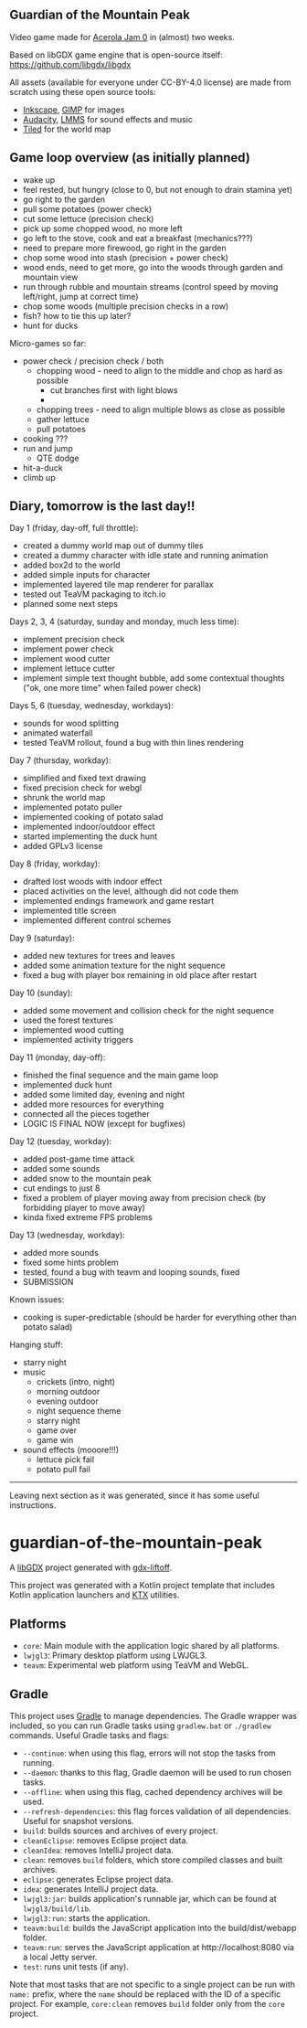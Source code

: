 ## Guardian of the Mountain Peak

Video game made for [Acerola Jam 0](https://itch.io/jam/acerola-jam-0/rate/2559155) in (almost) two weeks.

Based on libGDX game engine that is open-source itself: https://github.com/libgdx/libgdx

All assets (available for everyone under CC-BY-4.0 license) are made from scratch using these open source tools:
* [Inkscape](https://github.com/inkscape/inkscape), [GIMP](https://github.com/GNOME/gimp) for images
* [Audacity](https://github.com/audacity/audacity), [LMMS](https://github.com/LMMS/lmms) for sound effects and music
* [Tiled](https://github.com/mapeditor/tiled) for the world map

## Game loop overview (as initially planned)

* wake up
* feel rested, but hungry (close to 0, but not enough to drain stamina yet)
* go right to the garden
* pull some potatoes (power check)
* cut some lettuce (precision check)
* pick up some chopped wood, no more left
* go left to the stove, cook and eat a breakfast (mechanics???)
* need to prepare more firewood, go right in the garden
* chop some wood into stash (precision + power check)
* wood ends, need to get more, go into the woods through garden and mountain view
* run through rubble and mountain streams (control speed by moving left/right, jump at correct time)
* chop some woods (multiple precision checks in a row)
* fish? how to tie this up later?
* hunt for ducks

Micro-games so far:
* power check / precision check / both
    * chopping wood - need to align to the middle and chop as hard as possible
        * cut branches first with light blows
        *
    * chopping trees - need to align multiple blows as close as possible
    * gather lettuce
    * pull potatoes
* cooking ???
* run and jump
    * QTE dodge
* hit-a-duck
* climb up

## Diary, tomorrow is the last day!!

Day 1 (friday, day-off, full throttle):
* created a dummy world map out of dummy tiles
* created a dummy character with idle state and running animation
* added box2d to the world
* added simple inputs for character
* implemented layered tile map renderer for parallax
* tested out TeaVM packaging to itch.io
* planned some next steps

Days 2, 3, 4 (saturday, sunday and monday, much less time):
* implement precision check
* implement power check
* implement wood cutter
* implement lettuce cutter
* implement simple text thought bubble, add some contextual thoughts ("ok, one more time" when failed power check)


Days 5, 6 (tuesday, wednesday, workdays):
* sounds for wood splitting
* animated waterfall
* tested TeaVM rollout, found a bug with thin lines rendering

Day 7 (thursday, workday):
* simplified and fixed text drawing
* fixed precision check for webgl
* shrunk the world map
* implemented potato puller
* implemented cooking of potato salad
* implemented indoor/outdoor effect
* started implementing the duck hunt
* added GPLv3 license

Day 8 (friday, workday):
* drafted lost woods with indoor effect
* placed activities on the level, although did not code them
* implemented endings framework and game restart
* implemented title screen
* implemented different control schemes

Day 9 (saturday):
* added new textures for trees and leaves
* added some animation texture for the night sequence
* fixed a bug with player box remaining in old place after restart

Day 10 (sunday):
* added some movement and collision check for the night sequence
* used the forest textures
* implemented wood cutting
* implemented activity triggers

Day 11 (monday, day-off):
* finished the final sequence and the main game loop
* implemented duck hunt
* added some limited day, evening and night
* added more resources for everything
* connected all the pieces together
* LOGIC IS FINAL NOW (except for bugfixes)

Day 12 (tuesday, workday):
* added post-game time attack
* added some sounds
* added snow to the mountain peak
* cut endings to just 8
* fixed a problem of player moving away from precision check (by forbidding player to move away)
* kinda fixed extreme FPS problems

Day 13 (wednesday, workday):
* added more sounds
* fixed some hints problem
* tested, found a bug with teavm and looping sounds, fixed
* SUBMISSION

Known issues:
* cooking is super-predictable (should be harder for everything other than potato salad)

Hanging stuff:
* starry night
* music
    * crickets (intro, night)
    * morning outdoor
    * evening outdoor
    * night sequence theme
    * starry night
    * game over
    * game win
* sound effects (mooore!!!)
    * lettuce pick fail
    * potato pull fail

________________________________
Leaving next section as it was generated, since it has some useful instructions.

# guardian-of-the-mountain-peak

A [libGDX](https://libgdx.com/) project generated with [gdx-liftoff](https://github.com/tommyettinger/gdx-liftoff).

This project was generated with a Kotlin project template that includes Kotlin application launchers and [KTX](https://libktx.github.io/) utilities.

## Platforms

- `core`: Main module with the application logic shared by all platforms.
- `lwjgl3`: Primary desktop platform using LWJGL3.
- `teavm`: Experimental web platform using TeaVM and WebGL.

## Gradle

This project uses [Gradle](http://gradle.org/) to manage dependencies.
The Gradle wrapper was included, so you can run Gradle tasks using `gradlew.bat` or `./gradlew` commands.
Useful Gradle tasks and flags:

- `--continue`: when using this flag, errors will not stop the tasks from running.
- `--daemon`: thanks to this flag, Gradle daemon will be used to run chosen tasks.
- `--offline`: when using this flag, cached dependency archives will be used.
- `--refresh-dependencies`: this flag forces validation of all dependencies. Useful for snapshot versions.
- `build`: builds sources and archives of every project.
- `cleanEclipse`: removes Eclipse project data.
- `cleanIdea`: removes IntelliJ project data.
- `clean`: removes `build` folders, which store compiled classes and built archives.
- `eclipse`: generates Eclipse project data.
- `idea`: generates IntelliJ project data.
- `lwjgl3:jar`: builds application's runnable jar, which can be found at `lwjgl3/build/lib`.
- `lwjgl3:run`: starts the application.
- `teavm:build`: builds the JavaScript application into the build/dist/webapp folder.
- `teavm:run`: serves the JavaScript application at http://localhost:8080 via a local Jetty server.
- `test`: runs unit tests (if any).

Note that most tasks that are not specific to a single project can be run with `name:` prefix, where the `name` should be replaced with the ID of a specific project.
For example, `core:clean` removes `build` folder only from the `core` project.

